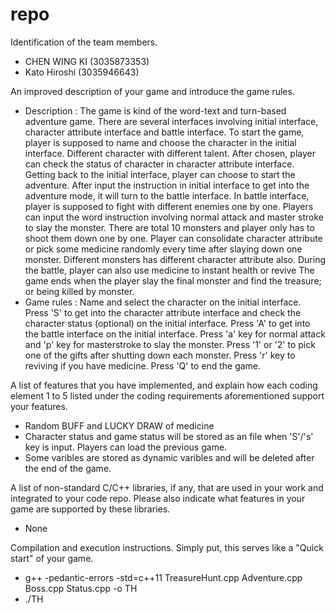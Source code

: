 # repo
Identification of the team members.

- CHEN WING KI (3035873353)
- Kato Hiroshi (3035946643)

An improved description of your game and introduce the game rules.

- Description : The game is kind of the word-text and turn-based adventure game. There are several interfaces involving initial interface, character attribute interface and battle interface. To start the game, player is supposed to name and choose the character in the initial interface. Different character with different talent. After chosen, player can check the status of character in character attribute interface. Getting back to the initial interface, player can choose to start the adventure. After input the instruction in initial interface to get into the adventure mode, it will turn to the battle interface. In battle interface, player is supposed to fight with different enemies one by one. Players can input the word instruction involving normal attack and master stroke to slay the monster. There are total 10 monsters and player only has to shoot them down one by one. Player can consolidate character attribute or pick some medicine randomly every time after slaying down one monster. Different monsters has different character attribute also. During the battle, player can also use medicine to instant health or revive The game ends when the player slay the final monster and find the treasure; or being killed by monster.
- Game rules : Name and select the character on the initial interface. Press 'S' to get into the character attribute interface and check the character status (optional) on the initial interface. Press 'A' to get into the battle interface on the initial interface. Press 'a' key for normal attack and 'p' key for masterstroke to slay the monster. Press '1' or '2' to pick one of the gifts after shutting down each monster. Press 'r' key to reviving if you have medicine. Press 'Q' to end the game.

A list of features that you have implemented, and explain how each coding element 1 to 5 listed under the coding requirements aforementioned support your features.

- Random BUFF and LUCKY DRAW of medicine
- Character status and game status will be stored as an file when 'S'/'s' key is input. Players can load the previous game.
- Some varibles are stored as dynamic varibles and will be deleted after the end of the game.

A list of non-standard C/C++ libraries, if any, that are used in your work and integrated to your code repo. Please also indicate what features in your game are supported by these libraries.

- None

Compilation and execution instructions. Simply put, this serves like a "Quick start" of your game.

- g++ -pedantic-errors -std=c++11 TreasureHunt.cpp Adventure.cpp Boss.cpp Status.cpp -o TH
- ./TH
